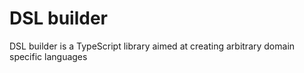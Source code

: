 # DSL builder

DSL builder is a TypeScript library aimed at creating arbitrary domain specific languages